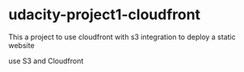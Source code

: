 # udacity-project1-cloudfront

This a project to use cloudfront with s3 integration to deploy a static website 

use S3 and Cloudfront
